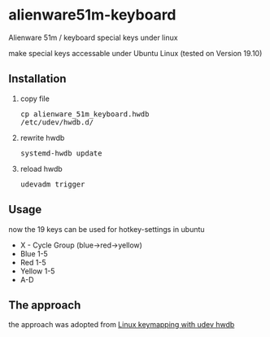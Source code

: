 # alienware51m-keyboard
Alienware 51m / keyboard special keys under linux

make special keys accessable under Ubuntu Linux 
(tested on Version 19.10)

## Installation

1) copy file <pre>cp alienware_51m_keyboard.hwdb /etc/udev/hwdb.d/</pre>
2) rewrite hwdb <pre>systemd-hwdb update</pre>
3) reload hwdb <pre>udevadm trigger</pre>

## Usage

now the 19 keys can be used for hotkey-settings in ubuntu 

* X - Cycle Group (blue->red->yellow)
* Blue 1-5
* Red  1-5
* Yellow 1-5
* A-D



## The approach

the approach was adopted from [Linux keymapping with udev hwdb](https://yulistic.gitlab.io/2017/12/linux-keymapping-with-udev-hwdb/)
